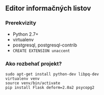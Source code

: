 Editor informačných listov
--------------------------

### Prerekvizity

* Python 2.7+
* virtualenv
* postgresql, postgresql-contrib
* `CREATE EXTENSION unaccent`

### Ako rozbehať projekt?

    sudo apt-get install python-dev libpq-dev
    virtualenv venv
    source venv/bin/activate
    pip install Flask deform=2.0a2 psycopg2

